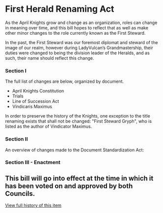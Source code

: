 [Bill number: 9-102]: #
[Author: First Officer Link922]: #
[Author: First Steward Goffstown]: #
[Proposed Date: 5/17/2024]: #
[Passed Date: 5/31/2024]: #

# First Herald Renaming Act

As the April Knights grow and change as an organization, roles can change in meaning over time, and this bill hopes to reflect that as well as make other minor changes to the role currently known as the First Steward.

In the past, the First Steward was our foremost diplomat and steward of the image of our realm, however during LadyVulcan’s Grandmastership, their duties were changed to being the division leader of the Heralds, and as such, their name should reflect this change.

### Section I

The full list of changes are below, organized by document.

* April Knights Constitution
* Trials
* Line of Succession Act
* Vindicaris Maximus

In order to preserve the history of the Knights, one exception to the title renaming exists that shall not be changed: "First Steward Gryph", who is listed as the author of Vindicator Maximus.

### Section II

An overview of changes made to the Document Standardization Act:

### Section III - Enactment

This bill will go into effect at the time in which it has been voted on and approved by both Councils.
---
[View full history of this item](https://github.com/Szeraax/Legislature/commits/main/Laws/9-102%20First%20Herald%20Renaming%20Act.md)
